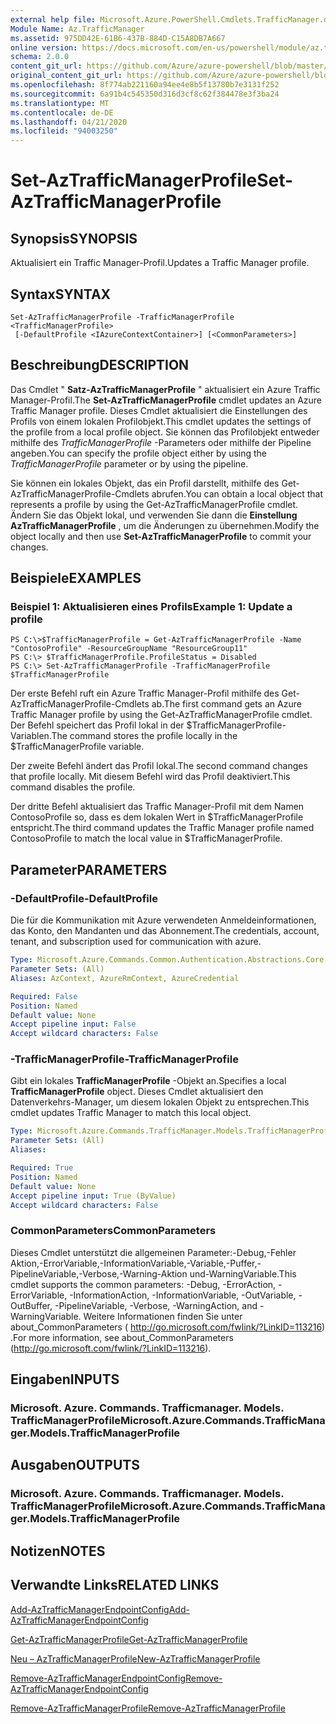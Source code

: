 ```yaml
---
external help file: Microsoft.Azure.PowerShell.Cmdlets.TrafficManager.dll-Help.xml
Module Name: Az.TrafficManager
ms.assetid: 975DD42E-61B6-437B-884D-C15A8DB7A667
online version: https://docs.microsoft.com/en-us/powershell/module/az.trafficmanager/set-aztrafficmanagerprofile
schema: 2.0.0
content_git_url: https://github.com/Azure/azure-powershell/blob/master/src/TrafficManager/TrafficManager/help/Set-AzTrafficManagerProfile.md
original_content_git_url: https://github.com/Azure/azure-powershell/blob/master/src/TrafficManager/TrafficManager/help/Set-AzTrafficManagerProfile.md
ms.openlocfilehash: 8f774ab221160a94ee4e8b5f13780b7e3131f252
ms.sourcegitcommit: 6a91b4c545350d316d3cf8c62f384478e3f3ba24
ms.translationtype: MT
ms.contentlocale: de-DE
ms.lasthandoff: 04/21/2020
ms.locfileid: "94003250"
---
```

# <span data-ttu-id="29816-101">Set-AzTrafficManagerProfile</span><span class="sxs-lookup"><span data-stu-id="29816-101">Set-AzTrafficManagerProfile</span></span>

## <span data-ttu-id="29816-102">Synopsis</span><span class="sxs-lookup"><span data-stu-id="29816-102">SYNOPSIS</span></span>
<span data-ttu-id="29816-103">Aktualisiert ein Traffic Manager-Profil.</span><span class="sxs-lookup"><span data-stu-id="29816-103">Updates a Traffic Manager profile.</span></span>

## <span data-ttu-id="29816-104">Syntax</span><span class="sxs-lookup"><span data-stu-id="29816-104">SYNTAX</span></span>

```
Set-AzTrafficManagerProfile -TrafficManagerProfile <TrafficManagerProfile>
 [-DefaultProfile <IAzureContextContainer>] [<CommonParameters>]
```

## <span data-ttu-id="29816-105">Beschreibung</span><span class="sxs-lookup"><span data-stu-id="29816-105">DESCRIPTION</span></span>
<span data-ttu-id="29816-106">Das Cmdlet " **Satz-AzTrafficManagerProfile** " aktualisiert ein Azure Traffic Manager-Profil.</span><span class="sxs-lookup"><span data-stu-id="29816-106">The **Set-AzTrafficManagerProfile** cmdlet updates an Azure Traffic Manager profile.</span></span>
<span data-ttu-id="29816-107">Dieses Cmdlet aktualisiert die Einstellungen des Profils von einem lokalen Profilobjekt.</span><span class="sxs-lookup"><span data-stu-id="29816-107">This cmdlet updates the settings of the profile from a local profile object.</span></span>
<span data-ttu-id="29816-108">Sie können das Profilobjekt entweder mithilfe des *TrafficManagerProfile* -Parameters oder mithilfe der Pipeline angeben.</span><span class="sxs-lookup"><span data-stu-id="29816-108">You can specify the profile object either by using the *TrafficManagerProfile* parameter or by using the pipeline.</span></span>

<span data-ttu-id="29816-109">Sie können ein lokales Objekt, das ein Profil darstellt, mithilfe des Get-AzTrafficManagerProfile-Cmdlets abrufen.</span><span class="sxs-lookup"><span data-stu-id="29816-109">You can obtain a local object that represents a profile by using the Get-AzTrafficManagerProfile cmdlet.</span></span>
<span data-ttu-id="29816-110">Ändern Sie das Objekt lokal, und verwenden Sie dann die **Einstellung AzTrafficManagerProfile** , um die Änderungen zu übernehmen.</span><span class="sxs-lookup"><span data-stu-id="29816-110">Modify the object locally and then use **Set-AzTrafficManagerProfile** to commit your changes.</span></span>

## <span data-ttu-id="29816-111">Beispiele</span><span class="sxs-lookup"><span data-stu-id="29816-111">EXAMPLES</span></span>

### <span data-ttu-id="29816-112">Beispiel 1: Aktualisieren eines Profils</span><span class="sxs-lookup"><span data-stu-id="29816-112">Example 1: Update a profile</span></span>
```
PS C:\>$TrafficManagerProfile = Get-AzTrafficManagerProfile -Name "ContosoProfile" -ResourceGroupName "ResourceGroup11" 
PS C:\> $TrafficManagerProfile.ProfileStatus = Disabled
PS C:\> Set-AzTrafficManagerProfile -TrafficManagerProfile $TrafficManagerProfile
```

<span data-ttu-id="29816-113">Der erste Befehl ruft ein Azure Traffic Manager-Profil mithilfe des Get-AzTrafficManagerProfile-Cmdlets ab.</span><span class="sxs-lookup"><span data-stu-id="29816-113">The first command gets an Azure Traffic Manager profile by using the Get-AzTrafficManagerProfile cmdlet.</span></span>
<span data-ttu-id="29816-114">Der Befehl speichert das Profil lokal in der $TrafficManagerProfile-Variablen.</span><span class="sxs-lookup"><span data-stu-id="29816-114">The command stores the profile locally in the $TrafficManagerProfile variable.</span></span>

<span data-ttu-id="29816-115">Der zweite Befehl ändert das Profil lokal.</span><span class="sxs-lookup"><span data-stu-id="29816-115">The second command changes that profile locally.</span></span>
<span data-ttu-id="29816-116">Mit diesem Befehl wird das Profil deaktiviert.</span><span class="sxs-lookup"><span data-stu-id="29816-116">This command disables the profile.</span></span>

<span data-ttu-id="29816-117">Der dritte Befehl aktualisiert das Traffic Manager-Profil mit dem Namen ContosoProfile so, dass es dem lokalen Wert in $TrafficManagerProfile entspricht.</span><span class="sxs-lookup"><span data-stu-id="29816-117">The third command updates the Traffic Manager profile named ContosoProfile to match the local value in $TrafficManagerProfile.</span></span>

## <span data-ttu-id="29816-118">Parameter</span><span class="sxs-lookup"><span data-stu-id="29816-118">PARAMETERS</span></span>

### <span data-ttu-id="29816-119">-DefaultProfile</span><span class="sxs-lookup"><span data-stu-id="29816-119">-DefaultProfile</span></span>
<span data-ttu-id="29816-120">Die für die Kommunikation mit Azure verwendeten Anmeldeinformationen, das Konto, den Mandanten und das Abonnement.</span><span class="sxs-lookup"><span data-stu-id="29816-120">The credentials, account, tenant, and subscription used for communication with azure.</span></span>

```yaml
Type: Microsoft.Azure.Commands.Common.Authentication.Abstractions.Core.IAzureContextContainer
Parameter Sets: (All)
Aliases: AzContext, AzureRmContext, AzureCredential

Required: False
Position: Named
Default value: None
Accept pipeline input: False
Accept wildcard characters: False
```

### <span data-ttu-id="29816-121">-TrafficManagerProfile</span><span class="sxs-lookup"><span data-stu-id="29816-121">-TrafficManagerProfile</span></span>
<span data-ttu-id="29816-122">Gibt ein lokales **TrafficManagerProfile** -Objekt an.</span><span class="sxs-lookup"><span data-stu-id="29816-122">Specifies a local **TrafficManagerProfile** object.</span></span>
<span data-ttu-id="29816-123">Dieses Cmdlet aktualisiert den Datenverkehrs-Manager, um diesem lokalen Objekt zu entsprechen.</span><span class="sxs-lookup"><span data-stu-id="29816-123">This cmdlet updates Traffic Manager to match this local object.</span></span>

```yaml
Type: Microsoft.Azure.Commands.TrafficManager.Models.TrafficManagerProfile
Parameter Sets: (All)
Aliases:

Required: True
Position: Named
Default value: None
Accept pipeline input: True (ByValue)
Accept wildcard characters: False
```

### <span data-ttu-id="29816-124">CommonParameters</span><span class="sxs-lookup"><span data-stu-id="29816-124">CommonParameters</span></span>
<span data-ttu-id="29816-125">Dieses Cmdlet unterstützt die allgemeinen Parameter:-Debug,-Fehler Aktion,-ErrorVariable,-InformationVariable,-Variable,-Puffer,-PipelineVariable,-Verbose,-Warning-Aktion und-WarningVariable.</span><span class="sxs-lookup"><span data-stu-id="29816-125">This cmdlet supports the common parameters: -Debug, -ErrorAction, -ErrorVariable, -InformationAction, -InformationVariable, -OutVariable, -OutBuffer, -PipelineVariable, -Verbose, -WarningAction, and -WarningVariable.</span></span> <span data-ttu-id="29816-126">Weitere Informationen finden Sie unter about_CommonParameters ( http://go.microsoft.com/fwlink/?LinkID=113216) .</span><span class="sxs-lookup"><span data-stu-id="29816-126">For more information, see about_CommonParameters (http://go.microsoft.com/fwlink/?LinkID=113216).</span></span>

## <span data-ttu-id="29816-127">Eingaben</span><span class="sxs-lookup"><span data-stu-id="29816-127">INPUTS</span></span>

### <span data-ttu-id="29816-128">Microsoft. Azure. Commands. Trafficmanager. Models. TrafficManagerProfile</span><span class="sxs-lookup"><span data-stu-id="29816-128">Microsoft.Azure.Commands.TrafficManager.Models.TrafficManagerProfile</span></span>

## <span data-ttu-id="29816-129">Ausgaben</span><span class="sxs-lookup"><span data-stu-id="29816-129">OUTPUTS</span></span>

### <span data-ttu-id="29816-130">Microsoft. Azure. Commands. Trafficmanager. Models. TrafficManagerProfile</span><span class="sxs-lookup"><span data-stu-id="29816-130">Microsoft.Azure.Commands.TrafficManager.Models.TrafficManagerProfile</span></span>

## <span data-ttu-id="29816-131">Notizen</span><span class="sxs-lookup"><span data-stu-id="29816-131">NOTES</span></span>

## <span data-ttu-id="29816-132">Verwandte Links</span><span class="sxs-lookup"><span data-stu-id="29816-132">RELATED LINKS</span></span>

[<span data-ttu-id="29816-133">Add-AzTrafficManagerEndpointConfig</span><span class="sxs-lookup"><span data-stu-id="29816-133">Add-AzTrafficManagerEndpointConfig</span></span>](./Add-AzTrafficManagerEndpointConfig.md)

[<span data-ttu-id="29816-134">Get-AzTrafficManagerProfile</span><span class="sxs-lookup"><span data-stu-id="29816-134">Get-AzTrafficManagerProfile</span></span>](./Get-AzTrafficManagerProfile.md)

[<span data-ttu-id="29816-135">Neu – AzTrafficManagerProfile</span><span class="sxs-lookup"><span data-stu-id="29816-135">New-AzTrafficManagerProfile</span></span>](./New-AzTrafficManagerProfile.md)

[<span data-ttu-id="29816-136">Remove-AzTrafficManagerEndpointConfig</span><span class="sxs-lookup"><span data-stu-id="29816-136">Remove-AzTrafficManagerEndpointConfig</span></span>](./Remove-AzTrafficManagerEndpointConfig.md)

[<span data-ttu-id="29816-137">Remove-AzTrafficManagerProfile</span><span class="sxs-lookup"><span data-stu-id="29816-137">Remove-AzTrafficManagerProfile</span></span>](./Remove-AzTrafficManagerProfile.md)



